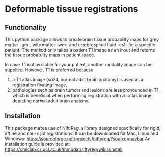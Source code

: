 # Deformable tissue registrations

## Functionality

This python package allows to create brain tissue probability maps for grey matter -gm-, wite matter -wm- and cerebrospinal fluid -csf- for a specific patient. The method only takes a patient T1 image as an input and returns the tissue probability maps in patient space.

In case T1 isnt available for your patient, another modality image can be supplied. However, T1 is preferred because

1. a T1 atlas image (sri24, normal adult brain anatomy) is used as a registration floating image,
2. pathologies such as brain tumors and lesions are less pronounced in T1, which is beneficial when performing registration with an atlas image depicting normal adult brain anatomy.

## Installation

This package makes use of NiftiReg, a library designed specifically for rigid, affine and non-rigid registrations. It can be downloaded for Mac, Linux and Windows:
https://sourceforge.net/projects/niftyreg/?source=navbar
An installation guide is provided at:
https://cmiclab.cs.ucl.ac.uk/mmodat/niftyreg/wikis/install
